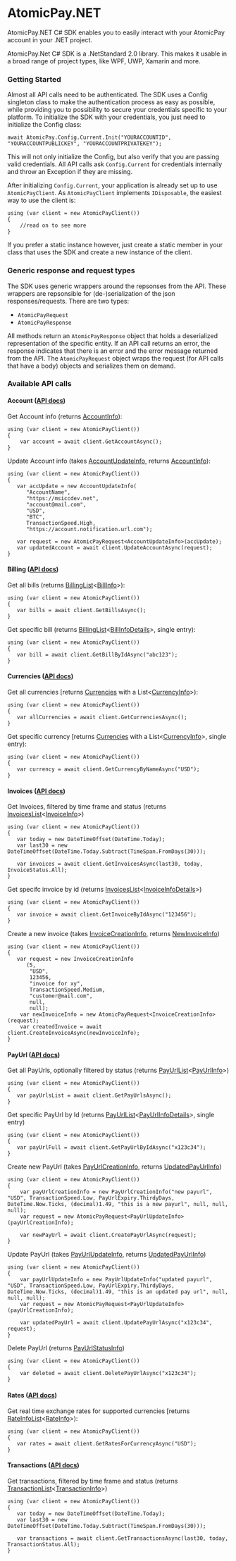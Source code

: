 # AtomicPay.NET
AtomicPay.NET C# SDK enables you to easily interact with your AtomicPay account in your .NET project.

AtomicPay.Net C# SDK is a .NetStandard 2.0 library. This makes it usable in a broad range of project types, like WPF, UWP, Xamarin and more.

### Getting Started

Almost all API calls need to be authenticated. The SDK uses a Config singleton class to make the authentication process as easy as possible, while providing you to possibility to secure your credentials specific to your platform. To initialize the SDK with your credentials, you just need to initialize the Config class:

```
await AtomicPay.Config.Current.Init("YOURACCOUNTID", "YOURACCOUNTPUBLICKEY", "YOURACCOUNTPRIVATEKEY");
```

This will not only initialize the Config, but also verify that you are passing valid credentials. All API calls ask `Config.Current` for credentials internally and throw an Exception if they are missing. 

After initializing `Config.Current`, your application is already set up to use `AtomicPayClient`. As `AtomicPayClient` implements `IDisposable`, the easiest way to use the client is:

```
using (var client = new AtomicPayClient())
{
	//read on to see more
}
```

If you prefer a static instance however, just create a static member in your class that uses the SDK and create a new instance of the client.

### Generic response and request types
The SDK uses generic wrappers around the repsonses from the API. These wrappers are repsonsible for (de-)serialization of the json responses/requests. There are two types:

+ `AtomicPayRequest`
+ `AtomicPayResponse`

All methods return an `AtomicPayResponse` object that holds a deserialized representation of the specific entity. If an API call returns an error, the response indicates that there is an error and the error message returned from the API. The `AtomicPayRequest` object wraps the request (for API calls that have a body) objects and serializes them on demand.

### Available API calls
#### Account ([API docs](https://atomicpay.io/api/en#resource-Account))
Get Account info (returns [AccountInfo](https://github.com/MSiccDev/AtomicPay.NET/blob/master/AtomicPay/Entity/AccountInfo.cs)):
```
using (var client = new AtomicPayClient())
{
    var account = await client.GetAccountAsync();
}
```

Update Account info (takes [AccountUpdateInfo](https://github.com/MSiccDev/AtomicPay.NET/blob/master/AtomicPay/Entity/AccountUpdateInfo.cs), returns [AccountInfo](https://github.com/MSiccDev/AtomicPay.NET/blob/master/AtomicPay/Entity/AccountInfo.cs)):
```
using (var client = new AtomicPayClient())
{
   var accUpdate = new AccountUpdateInfo(
      "AccountName",
      "https://msiccdev.net",
      "account@mail.com",
      "USD",
      "BTC",
      TransactionSpeed.High,
      "https://account.notification.url.com");

   var request = new AtomicPayRequest<AccountUpdateInfo>(accUpdate);
   var updatedAccount = await client.UpdateAccountAsync(request);
}
```

#### Billing ([API docs](https://atomicpay.io/api/en#resource-Billing))
Get all bills (returns [BillingList](https://github.com/MSiccDev/AtomicPay.NET/blob/master/AtomicPay/Entity/BillingList.cs)<[BillInfo](https://github.com/MSiccDev/AtomicPay.NET/blob/master/AtomicPay/Entity/BillInfo.cs)>):
```
using (var client = new AtomicPayClient())
{
   var bills = await client.GetBillsAsync();
}
```
Get specific bill (returns [BillingList](https://github.com/MSiccDev/AtomicPay.NET/blob/master/AtomicPay/Entity/BillingList.cs)<[BillInfoDetails](https://github.com/MSiccDev/AtomicPay.NET/blob/master/AtomicPay/Entity/BillinfoDetails.cs)>, single entry):
```
using (var client = new AtomicPayClient())
{
   var bill = await client.GetBillByIdAsync("abc123");
}
```

#### Currencies ([API docs](https://atomicpay.io/api/en#resource-Currencies))
Get all currencies [returns [Currencies](https://github.com/MSiccDev/AtomicPay.NET/blob/master/AtomicPay/Entity/Currencies.cs) with a List<[CurrencyInfo](https://github.com/MSiccDev/AtomicPay.NET/blob/master/AtomicPay/Entity/CurrencyInfo.cs)>):
```
using (var client = new AtomicPayClient())
{
   var allCurrencies = await client.GetCurrenciesAsync();
}
```
Get specific currency [returns [Currencies](https://github.com/MSiccDev/AtomicPay.NET/blob/master/AtomicPay/Entity/Currencies.cs) with a List<[CurrencyInfo](https://github.com/MSiccDev/AtomicPay.NET/blob/master/AtomicPay/Entity/CurrencyInfo.cs)>, single entry):
```
using (var client = new AtomicPayClient())
{
   var currency = await client.GetCurrencyByNameAsync("USD");
}
```

#### Invoices ([API docs](https://atomicpay.io/api/en#resource-Invoices))
Get Invoices, filtered by time frame and status (returns [InvoicesList](https://github.com/MSiccDev/AtomicPay.NET/blob/master/AtomicPay/Entity/InvoicesList.cs)<[InvoiceInfo](https://github.com/MSiccDev/AtomicPay.NET/blob/master/AtomicPay/Entity/InvoiceInfo.cs)>)
```
using (var client = new AtomicPayClient())
{
   var today = new DateTimeOffset(DateTime.Today);
   var last30 = new DateTimeOffset(DateTime.Today.Subtract(TimeSpan.FromDays(30)));

   var invoices = await client.GetInvoicesAsync(last30, today, InvoiceStatus.All);
}
```

Get specifc invoice by id (returns [InvoicesList](https://github.com/MSiccDev/AtomicPay.NET/blob/master/AtomicPay/Entity/InvoicesList.cs)<[InvoiceInfoDetails](https://github.com/MSiccDev/AtomicPay.NET/blob/master/AtomicPay/Entity/InvoiceInfoDetails.cs)>)
```
using (var client = new AtomicPayClient())
{
   var invoice = await client.GetInvoiceByIdAsync("123456");
}
```

Create a new invoice (takes [InvoiceCreationInfo](https://github.com/MSiccDev/AtomicPay.NET/blob/master/AtomicPay/Entity/InvoiceCreationInfo.cs), returns [NewInvoiceInfo](https://github.com/MSiccDev/AtomicPay.NET/blob/master/AtomicPay/Entity/NewInvoiceInfo.cs))
```
using (var client = new AtomicPayClient())
{
   var request = new InvoiceCreationInfo
      (5,
       "USD",
       123456,
       "invoice for xy",
       TransactionSpeed.Medium,
       "customer@mail.com",
       null,
       null);
    var newInvoiceInfo = new AtomicPayRequest<InvoiceCreationInfo>(request);
    var createdInvoice = await client.CreateInvoiceAsync(newInvoiceInfo);
}
```

#### PayUrl ([API docs](https://atomicpay.io/api/en#resource-PayUrl))
Get all PayUrls, optionally filtered by status (returns [PayUrlList](https://github.com/MSiccDev/AtomicPay.NET/blob/master/AtomicPay/Entity/PayUrlList.cs)<[PayUrlInfo](https://github.com/MSiccDev/AtomicPay.NET/blob/master/AtomicPay/Entity/PayUrlInfo.cs)>)
```
using (var client = new AtomicPayClient())
{
   var payUrlsList = await client.GetPayUrlsAsync();
}
```

Get specific PayUrl by Id (returns [PayUrlList](https://github.com/MSiccDev/AtomicPay.NET/blob/master/AtomicPay/Entity/PayUrlList.cs)<[PayUrlInfoDetails](https://github.com/MSiccDev/AtomicPay.NET/blob/master/AtomicPay/Entity/PayUrlInfoDetails.cs)>, single entry)
```
using (var client = new AtomicPayClient())
{
   var payUrlFull = await client.GetPayUrlByIdAsync("x123c34");
}
```

Create new PayUrl (takes [PayUrlCreationInfo](https://github.com/MSiccDev/AtomicPay.NET/blob/master/AtomicPay/Entity/PayUrlCreationInfo.cs), returns [UpdatedPayUrlInfo](https://github.com/MSiccDev/AtomicPay.NET/blob/master/AtomicPay/Entity/UpdatedPayUrlInfo.cs))
```
using (var client = new AtomicPayClient())
{
    var payUrlCreationInfo = new PayUrlCreationInfo("new payurl", "USD", TransactionSpeed.Low, PayUrlExpiry.ThirdyDays, DateTime.Now.Ticks, (decimal)1.49, "this is a new payurl", null, null, null);
    var request = new AtomicPayRequest<PayUrlUpdateInfo>(payUrlCreationInfo);

    var newPayUrl = await client.CreatePayUrlAsync(request);
}
```

Update PayUrl (takes [PayUrlUpdateInfo](https://github.com/MSiccDev/AtomicPay.NET/blob/master/AtomicPay/Entity/PayUrlUpdateInfo.cs), returns [UpdatedPayUrlInfo](https://github.com/MSiccDev/AtomicPay.NET/blob/master/AtomicPay/Entity/UpdatedPayUrlInfo.cs))
```
using (var client = new AtomicPayClient())
{
    var payUrlUpdateInfo = new PayUrlUpdateInfo("updated payurl", "USD", TransactionSpeed.Low, PayUrlExpiry.ThirdyDays, DateTime.Now.Ticks, (decimal)1.49, "this is an updated pay url", null, null, null);
    var request = new AtomicPayRequest<PayUrlUpdateInfo>(payUrlCreationInfo);

    var updatedPayUrl = await client.UpdatePayUrlAsync("x123c34", request);
}
```

Delete PayUrl (returns [PayUrlStatusInfo](https://github.com/MSiccDev/AtomicPay.NET/blob/master/AtomicPay/Entity/PayUrlStatusInfo.cs))
```
using (var client = new AtomicPayClient())
{
    var deleted = await client.DeletePayUrlAsync("x123c34");
}
```


#### Rates ([API docs](https://atomicpay.io/api/en#resource-Rates))
Get real time exchange rates for supported currencies [returns [RateInfoList](https://github.com/MSiccDev/AtomicPay.NET/blob/master/AtomicPay/Entity/RateInfoList.cs)<[RateInfo](https://github.com/MSiccDev/AtomicPay.NET/blob/master/AtomicPay/Entity/RateInfo.cs)>):
```
using (var client = new AtomicPayClient())
{
   var rates = await client.GetRatesForCurrencyAsync("USD");
}
```

#### Transactions ([API docs](https://atomicpay.io/api/en#resource-Transactions))
Get transactions, filtered by time frame and status (returns [TransactionList](https://github.com/MSiccDev/AtomicPay.NET/blob/master/AtomicPay/Entity/TransactionList.cs)<[TransactionInfo](https://github.com/MSiccDev/AtomicPay.NET/blob/master/AtomicPay/Entity/TransactionInfo.cs)>)
```
using (var client = new AtomicPayClient())
{
   var today = new DateTimeOffset(DateTime.Today);
   var last30 = new DateTimeOffset(DateTime.Today.Subtract(TimeSpan.FromDays(30)));

   var transactions = await client.GetTransactionsAsync(last30, today, TransactionStatus.All);
}
```











